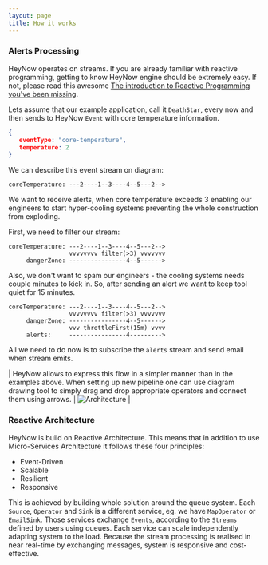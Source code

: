 ```yaml
---
layout: page
title: How it works
---
```


### Alerts Processing

HeyNow operates on streams. If you are already familiar with reactive programming, getting to know 
HeyNow engine should be extremely easy. If not, please read this awesome [The introduction to Reactive Programming you've been missing](https://gist.github.com/staltz/868e7e9bc2a7b8c1f754).

Lets assume that our example application, call it `DeathStar`, every now and then sends to HeyNow `Event` with core temperature information.

```json
{
   eventType: "core-temperature",
   temperature: 2
}
```

We can describe this event stream on diagram:

```
coreTemperature: ---2----1--3----4--5---2-->
```

We want to receive alerts, when core temperature exceeds 3 enabling our engineers to start hyper-cooling systems preventing the whole construction from exploding.

First, we need to filter our stream:

```
coreTemperature: ---2----1--3----4--5---2-->
                 vvvvvvvv filter(>3) vvvvvvv
     dangerZone: ----------------4--5------>
```

Also, we don't want to spam our engineers - the cooling systems needs couple minutes to kick in. So, after sending an alert we want to keep tool quiet for 15 minutes.


```
coreTemperature: ---2----1--3----4--5---2-->
                 vvvvvvvv filter(>3) vvvvvvv
     dangerZone: ----------------4--5------>
                 vvv throttleFirst(15m) vvvv
     alerts:     ----------------4--------->
```

All we need to do now is to subscribe the `alerts` stream and send email when stream emits. 


| HeyNow allows to express this flow in a simpler manner than in the examples above. When setting up new pipeline one can use diagram drawing tool to simply drag and drop appropriate operators and connect them using arrows. | ![Architecture](/images/heynow-example.png) |

### Reactive Architecture  

HeyNow is build on Reactive Architecture. This means that in addition to use Micro-Services Architecture it follows these four principles:

* Event-Driven
* Scalable
* Resilient
* Responsive

This is achieved by building whole solution around the queue system. Each `Source`, `Operator` and `Sink` is a different service, eg.
we have `MapOperator` or `EmailSink`. Those services exchange `Events`, according to the `Streams` defined by users using queues.
Each service can scale independently adapting system to the load. 
Because the stream processing is realised in near real-time by exchanging messages, system is responsive and cost-effective. 
